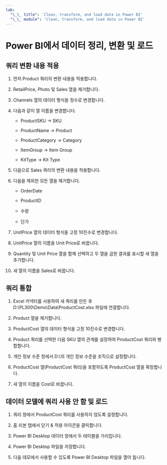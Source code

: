 ```yaml
---
lab:
  "\_\_ title": 'Clean, transform, and load data in Power BI'
  "\_\_ module": 'Clean, transform, and load data in Power BI'
---
```

# Power BI에서 데이터 정리, 변환 및 로드

## 쿼리 변환 내용 적용

1. 먼저 Product 쿼리의 변환 내용을 적용합니다.

1. RetailPrice, Photo 및 Sales 열을 제거합니다.

1. Channels 열의 데이터 형식을 정수로 변경합니다.

1. 다음과 같이 열 이름을 변경합니다.

    - ProductSKU -> SKU

    - ProductName -> Product

    - ProductCategory -> Category

    - ItemGroup -> Item Group

    - KitType -> Kit Type

1. 다음으로 Sales 쿼리의 변환 내용을 적용합니다.

1. 다음을 제외한 모든 열을 제거합니다.

    - OrderDate

    - ProductID

    - 수량

    - 단가

1. UnitPrice 열의 데이터 형식을 고정 10진수로 변경합니다.

1. UnitPrice 열의 이름을 Unit Price로 바꿉니다.

1. Quantity 및 Unit Price 열을 함께 선택하고 두 열을 곱한 결과를 표시할 새 열을 추가합니다.

1. 새 열의 이름을 Sales로 바꿉니다.

## 쿼리 통합

1. Excel 커넥터를 사용하여 새 쿼리를 만든 후 D:\PL300\Demo\Data\ProductCost.xlsx 파일에 연결합니다.

1. Product 열을 제거합니다.

1. ProductCost 열의 데이터 형식을 고정 10진수로 변경합니다.

1. Product 쿼리를 선택한 다음 SKU 열의 관계를 설정하여 ProductCost 쿼리와 병합합니다.

1. 개인 정보 수준 창에서 D:\의 개인 정보 수준을 조직으로 설정합니다.

1. ProductCost 열(ProductCost 쿼리)을 포함하도록 ProductCost 열을 확장합니다.

1. 새 열의 이름을 Cost로 바꿉니다.

## 데이터 모델에 쿼리 사용 안 함 및 로드

1. 쿼리 창에서 ProductCost 쿼리를 사용하지 않도록 설정합니다.

1. 홈 리본 탭에서 닫기 & 적용 아이콘을 클릭합니다.

1. Power BI Desktop 데이터 창에서 두 테이블을 가리킵니다.

1. Power BI Desktop 파일을 저장합니다.

1. 다음 데모에서 사용할 수 있도록 Power BI Desktop 파일을 열어 둡니다.
